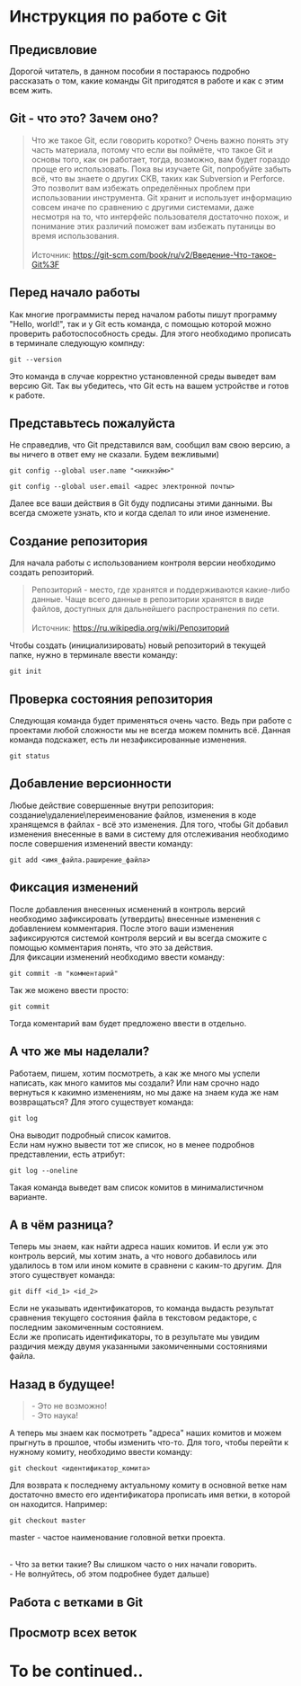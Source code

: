 # Инструкция по работе с Git


## Предисвловие

Дорогой читатель, в данном пособии я постараюсь подробно рассказать о том, какие команды Git пригодятся в работе и как с этим всем жить.

## Git - что это? Зачем оно?

>Что же такое Git, если говорить коротко? Очень важно понять эту часть материала, потому что если вы поймёте, что такое Git и основы того, как он работает, тогда, возможно, вам будет гораздо проще его использовать. Пока вы изучаете Git, попробуйте забыть всё, что вы знаете о других СКВ, таких как Subversion и Perforce. Это позволит вам избежать определённых проблем при использовании инструмента. Git хранит и использует информацию совсем иначе по сравнению с другими системами, даже несмотря на то, что интерфейс пользователя достаточно похож, и понимание этих различий поможет вам избежать путаницы во время использования.</br></br>Источник: https://git-scm.com/book/ru/v2/Введение-Что-такое-Git%3F

## Перед начало работы

Как многие программисты перед началом работы пишут программу "Hello, world!", так и у Git есть команда, с помощью которой можно проверить работоспособность среды. Для этого необходимо прописать в терминале следующую компнду:

    git --version

Это команда в случае корректно установленной среды выведет вам версию Git. Так вы убедитесь, что Git есть на вашем устройстве и готов к работе.

## Представьтесь пожалуйста

Не справедлив, что Git представился вам, сообщил вам свою версию, а вы ничего в ответ ему не сказали. Будем вежливыми)

    git config --global user.name "<никнэйм>"

    git config --global user.email <адрес электронной почты>

Далее все ваши действия в Git буду подписаны этими данными. Вы всегда сможете узнать, кто и когда сделал то или иное изменение.

## Создание репозитория

Для начала работы с использованием контроля версии необходимо создать репозиторий.

>Репозиторий - место, где хранятся и поддерживаются какие-либо данные. Чаще всего данные в репозитории хранятся в виде файлов, доступных для дальнейшего распространения по сети.</br></br>Источник: https://ru.wikipedia.org/wiki/Репозиторий

Чтобы создать (инициализировать) новый репозиторий в текущей папке, нужно в терминале ввести команду:

    git init

## Проверка состояния репозитория

Следующая команда будет применяться очень часто. Ведь при работе с проектами любой сложности мы не всегда можем помнить всё. Данная команда подскажет, есть ли незафиксированные изменения.
    
    git status

## Добавление версионности

Любые действие совершенные внутри репозитория: создание\удаление\переименование файлов, изменения в коде хранящемся в файлах - всё это изменения.
Для того, чтобы Git добавил изменения внесенные в вами в систему для отслеживания необходимо после совершения изменений ввести команду: 

    git add <имя_файла.раширение_файла>

## Фиксация изменений

После добавления внесенных исменений в контроль версий необходимо зафиксировать (утвердить) внесенные изменения с добавлением комментария.
После этого ваши изменения зафиксируются системой контроля версий и вы всегда сможите с помощью комментария понять, что это за действия.<br>Для фиксации изменений необходимо ввести команду:

    git commit -m "комментарий"

Так же можено ввести просто:

    git commit

Тогда коментарий вам будет предложено ввести в отдельно.

## А что же мы наделали?

Работаем, пишем, хотим посмотреть, а как же много мы успели написать, как много камитов мы создали? Или нам срочно надо вернуться к какимно изменениям, но мы даже на знаем куда же нам возвращаться? Для этого существует команда:

    git log

Она выводит подробный список камитов.<br>
Если нам нужно вывести тот же список, но в менее подробнов представлении, есть атрибут:

    git log --oneline

Такая команда выведет вам список комитов в минималистичном варианте.<br>

## А в чём разница?

Теперь мы знаем, как найти адреса наших комитов. И если уж это контроль версий, мы хотим знать, а что нового добавилось или удалилось в том или ином комите в сравнени с каким-то другим. Для этого существует команда:

    git diff <id_1> <id_2>

Если не указывать идентификаторов, то команда выдасть результат сравнения текущего состояния файла в текстовом редакторе, с последним закомиченным состоянием.<br>Если же прописать идентификаторы, то в результате мы увидим раздичия между двумя указанными закомиченными состояниями файла.

## Назад в будущее!

> \- Это не возможно!<br> \- Это наука!

А теперь мы знаем как посмотреть "адреса" наших комитов и можем прыгнуть в прошлое, чтобы изменить что-то. Для того, чтобы перейти к нужному комиту, необходимо ввести команду:

    git checkout <идентификатор_комита>

Для возврата к последнему актуальному комиту в основной ветке нам достаточно вместо его идентификатора прописать имя ветки, в которой он находится. Например:

    git checkout master

master - частое наименование головной ветки проекта.<br><br>

\- Что за ветки такие? Вы слишком часто о них начали говорить.<br>
\- Не волнуйтесь, об этом подробнее будет дальше)

## Работа с ветками в Git

## Просмотр всех веток

# To be continued..
